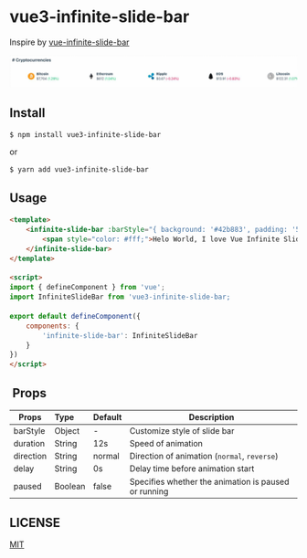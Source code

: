 # vue3-infinite-slide-bar

Inspire by [vue-infinite-slide-bar](https://github.com/biigpongsatorn/vue-infinite-slide-bar)

<img src="https://raw.githubusercontent.com/takeokunn/vue3-infinite-slide-bar/master/ex.gif"/>


## Install

```shell
$ npm install vue3-infinite-slide-bar
```

or

```shell
$ yarn add vue3-infinite-slide-bar
```

## Usage

```html
<template>
    <infinite-slide-bar :barStyle="{ background: '#42b883', padding: '5px 0' }">
        <span style="color: #fff;">Helo World, I love Vue Infinite Slide Bar</span>
    </infinite-slide-bar>
</template>

<script>
import { defineComponent } from 'vue';
import InfiniteSlideBar from 'vue3-infinite-slide-bar;

export default defineComponent({
    components: {
        'infinite-slide-bar': InfiniteSlideBar
    }
})
</script>
```

## ️ Props

| Props       | Type          | Default  | Description  |
| ----------- |:--------------| ---------|--------------|
| barStyle    | Object        | -        | Customize style of slide bar |
| duration    | String        | 12s      | Speed of animation |
| direction   | String        | normal   | Direction of animation (`normal`, `reverse`) |
| delay       | String        | 0s       | Delay time before animation start |
| paused      | Boolean       |false     |Specifies whether the animation is paused or running|


## LICENSE

[MIT](https://github.com/takeokunn/vue3-infinite-slide-bar/blob/master/LICENSE)
